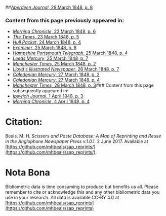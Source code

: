 ##[*Aberdeen Journal*, 29 March 1848, p. 8](https://mhbeals.github.io/sap_html/Aberdeen-Journal/Aberdeen-Journal-29-March-1848-p-8)

### Content from this page previously appeared in:
+ [*Morning Chronicle*, 23 March 1848, p. 6](https://mhbeals.github.io/sap_html/Morning-Chronicle/Morning-Chronicle-23-March-1848-p-6)
+ [*The Times*, 23 March 1848, p. 5](https://mhbeals.github.io/sap_html/The-Times/The-Times-23-March-1848-p-5)
+ [*Hull Packet*, 24 March 1848, p. 4](https://mhbeals.github.io/sap_html/Hull-Packet/Hull-Packet-24-March-1848-p-4)
+ [*Examiner*, 25 March 1848, p. 8](https://mhbeals.github.io/sap_html/Examiner/Examiner-25-March-1848-p-8)
+ [*Hampshire Portsmouth Telegraph*, 25 March 1848, p. 4](https://mhbeals.github.io/sap_html/Hampshire-Portsmouth-Telegraph/Hampshire-Portsmouth-Telegraph-25-March-1848-p-4)
+ [*Leeds Mercury*, 25 March 1848, p. 7](https://mhbeals.github.io/sap_html/Leeds-Mercury/Leeds-Mercury-25-March-1848-p-7)
+ [*Manchester Times*, 25 March 1848, p. 2](https://mhbeals.github.io/sap_html/Manchester-Times/Manchester-Times-25-March-1848-p-2)
+ [*Lloyd's Illustrated Newspaper*, 26 March 1848, p. 7](https://mhbeals.github.io/sap_html/Lloyd's-Illustrated-Newspaper/Lloyd's-Illustrated-Newspaper-26-March-1848-p-7)
+ [*Caledonian Mercury*, 27 March 1848, p. 2](https://mhbeals.github.io/sap_html/Caledonian-Mercury/Caledonian-Mercury-27-March-1848-p-2)
+ [*Caledonian Mercury*, 27 March 1848, p. 4](https://mhbeals.github.io/sap_html/Caledonian-Mercury/Caledonian-Mercury-27-March-1848-p-4)
+ [*Manchester Times*, 28 March 1848, p. 3](https://mhbeals.github.io/sap_html/Manchester-Times/Manchester-Times-28-March-1848-p-3)### Content from this page subsequently appeared in:
+ [*Ipswich Journal*, 1 April 1848, p. 3](https://mhbeals.github.io/sap_html/Ipswich-Journal/Ipswich-Journal-1-April-1848-p-3)
+ [*Morning Chronicle*, 4 April 1848, p. 4](https://mhbeals.github.io/sap_html/Morning-Chronicle/Morning-Chronicle-4-April-1848-p-4)
                    
# Citation: 

Beals. M. H. *Scissors and Paste Database: A Map of Reprinting and Reuse in the Anglophone Newspaper Press v.1.0.1.* 2 June 2017. Available at [https://github.com/mhbeals/sap_reprints/](https://github.com/mhbeals/sap_reprints/). 
                    
# Nota Bona

Bibliometric data is time consuming to produce but benefits us all. Please remember to cite or acknowledge this and any other bibliometric data you use in your research. All data is available CC-BY 4.0 at [https://github.com/mhbeals/sap_reprints](https://github.com/mhbeals/sap_reprints)